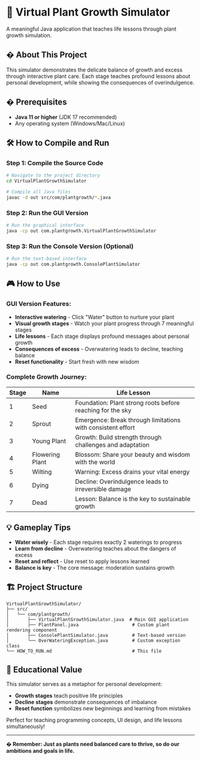 # 🚀 Virtual Plant Growth Simulator

A meaningful Java application that teaches life lessons through plant growth simulation.

## � About This Project

This simulator demonstrates the delicate balance of growth and excess through interactive plant care. Each stage teaches profound lessons about personal development, while showing the consequences of overindulgence.

## � Prerequisites

- **Java 11 or higher** (JDK 17 recommended)
- Any operating system (Windows/Mac/Linux)

## 🛠️ How to Compile and Run

### Step 1: Compile the Source Code
```bash
# Navigate to the project directory
cd VirtualPlantGrowthSimulator

# Compile all Java files
javac -d out src/com/plantgrowth/*.java
```

### Step 2: Run the GUI Version
```bash
# Run the graphical interface
java -cp out com.plantgrowth.VirtualPlantGrowthSimulator
```

### Step 3: Run the Console Version (Optional)
```bash
# Run the text-based interface
java -cp out com.plantgrowth.ConsolePlantSimulator
```

## 🎮 How to Use

### GUI Version Features:
- **Interactive watering** - Click "Water" button to nurture your plant
- **Visual growth stages** - Watch your plant progress through 7 meaningful stages
- **Life lessons** - Each stage displays profound messages about personal growth
- **Consequences of excess** - Overwatering leads to decline, teaching balance
- **Reset functionality** - Start fresh with new wisdom

### Complete Growth Journey:

| Stage | Name | Life Lesson |
|-------|------|-------------|
| 1 | Seed | Foundation: Plant strong roots before reaching for the sky |
| 2 | Sprout | Emergence: Break through limitations with consistent effort |
| 3 | Young Plant | Growth: Build strength through challenges and adaptation |
| 4 | Flowering Plant | Blossom: Share your beauty and wisdom with the world |
| 5 | Wilting | Warning: Excess drains your vital energy |
| 6 | Dying | Decline: Overindulgence leads to irreversible damage |
| 7 | Dead | Lesson: Balance is the key to sustainable growth |

## 💡 Gameplay Tips

- **Water wisely** - Each stage requires exactly 2 waterings to progress
- **Learn from decline** - Overwatering teaches about the dangers of excess
- **Reset and reflect** - Use reset to apply lessons learned
- **Balance is key** - The core message: moderation sustains growth

## 🏗️ Project Structure

```
VirtualPlantGrowthSimulator/
├── src/
│   └── com/plantgrowth/
│       ├── VirtualPlantGrowthSimulator.java  # Main GUI application
│       ├── PlantPanel.java                    # Custom plant rendering component
│       ├── ConsolePlantSimulator.java         # Text-based version
│       └── OverWateringException.java         # Custom exception class
└── HOW_TO_RUN.md                              # This file
```

## 🎯 Educational Value

This simulator serves as a metaphor for personal development:
- **Growth stages** teach positive life principles
- **Decline stages** demonstrate consequences of imbalance
- **Reset function** symbolizes new beginnings and learning from mistakes

Perfect for teaching programming concepts, UI design, and life lessons simultaneously!

---

**� Remember: Just as plants need balanced care to thrive, so do our ambitions and goals in life.**
